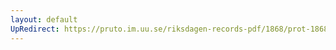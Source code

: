 ```yaml
---
layout: default
UpRedirect: https://pruto.im.uu.se/riksdagen-records-pdf/1868/prot-1868--ak--316/prot-1868--ak--316_037.pdf
---
```

